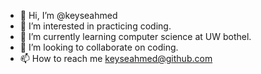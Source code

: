 - 👋 Hi, I’m @keyseahmed
- 👀 I’m interested in practicing coding.
- 🌱 I’m currently learning computer science at UW bothel. 
- 💞️ I’m looking to collaborate on coding. 
- 📫 How to reach me keyseahmed@github.com

<!---
keyseahmed/keyseahmed is a ✨ special ✨ repository because its `README.md` (this file) appears on your GitHub profile.
You can click the Preview link to take a look at your changes.
--->
